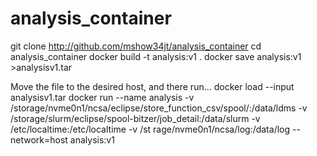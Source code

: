 # analysis_container
git clone http://github.com/mshow34jt/analysis_container
cd analysis_container
docker build -t analysis:v1 .
docker save analysis:v1 >analysisv1.tar

Move the file to the desired host, and there run…
docker load --input analysisv1.tar
docker run --name analysis -v /storage/nvme0n1/ncsa/eclipse/store_function_csv/spool/:/data/ldms -v
/storage/slurm/eclipse/spool-bitzer/job_detail:/data/slurm -v /etc/localtime:/etc/localtime -v  /st
rage/nvme0n1/ncsa/log:/data/log  --network=host   analysis:v1
